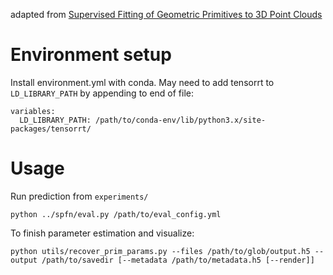 adapted from [Supervised Fitting of Geometric Primitives to 3D Point Clouds](https://github.com/lingxiaoli94/SPFN)

# Environment setup
Install environment.yml with conda. May need to add tensorrt to `LD_LIBRARY_PATH` by appending to end of file:
```
variables:
  LD_LIBRARY_PATH: /path/to/conda-env/lib/python3.x/site-packages/tensorrt/
```

# Usage
Run prediction from `experiments/`
```
python ../spfn/eval.py /path/to/eval_config.yml
```

To finish parameter estimation and visualize:
```
python utils/recover_prim_params.py --files /path/to/glob/output.h5 --output /path/to/savedir [--metadata /path/to/metadata.h5 [--render]]
```
